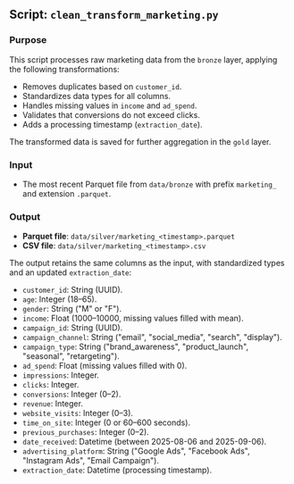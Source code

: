 ## Script: `clean_transform_marketing.py`

### Purpose
This script processes raw marketing data from the `bronze` layer, applying the following transformations:
- Removes duplicates based on `customer_id`.
- Standardizes data types for all columns.
- Handles missing values in `income` and `ad_spend`.
- Validates that conversions do not exceed clicks.
- Adds a processing timestamp (`extraction_date`).

The transformed data is saved for further aggregation in the `gold` layer.

### Input
- The most recent Parquet file from `data/bronze` with prefix `marketing_` and extension `.parquet`.

### Output
- **Parquet file**: `data/silver/marketing_<timestamp>.parquet`
- **CSV file**: `data/silver/marketing_<timestamp>.csv`

The output retains the same columns as the input, with standardized types and an updated `extraction_date`:
- `customer_id`: String (UUID).
- `age`: Integer (18–65).
- `gender`: String ("M" or "F").
- `income`: Float (1000–10000, missing values filled with mean).
- `campaign_id`: String (UUID).
- `campaign_channel`: String ("email", "social_media", "search", "display").
- `campaign_type`: String ("brand_awareness", "product_launch", "seasonal", "retargeting").
- `ad_spend`: Float (missing values filled with 0).
- `impressions`: Integer.
- `clicks`: Integer.
- `conversions`: Integer (0–2).
- `revenue`: Integer.
- `website_visits`: Integer (0–3).
- `time_on_site`: Integer (0 or 60–600 seconds).
- `previous_purchases`: Integer (0–2).
- `date_received`: Datetime (between 2025-08-06 and 2025-09-06).
- `advertising_platform`: String ("Google Ads", "Facebook Ads", "Instagram Ads", "Email Campaign").
- `extraction_date`: Datetime (processing timestamp).